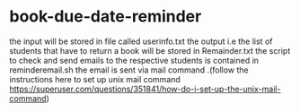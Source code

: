 # book-due-date-reminder
the input will be stored in file called userinfo.txt
the output i.e the list of students that have to return a book will be stored in Remainder.txt
the script to check and send emails to the respective students is contained in reminderemail.sh 
the email is sent via mail command .(follow the instructions here to set up  unix mail command  https://superuser.com/questions/351841/how-do-i-set-up-the-unix-mail-command)
